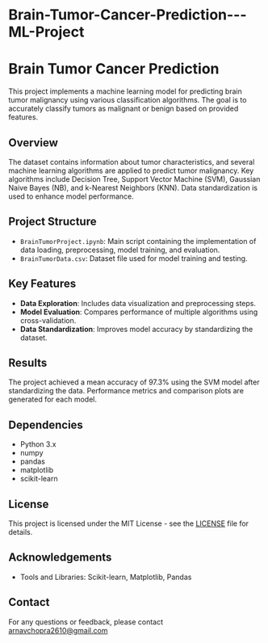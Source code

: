 # Brain-Tumor-Cancer-Prediction---ML-Project

# Brain Tumor Cancer Prediction

This project implements a machine learning model for predicting brain tumor malignancy using various classification algorithms. The goal is to accurately classify tumors as malignant or benign based on provided features.

## Overview

The dataset contains information about tumor characteristics, and several machine learning algorithms are applied to predict tumor malignancy. Key algorithms include Decision Tree, Support Vector Machine (SVM), Gaussian Naive Bayes (NB), and k-Nearest Neighbors (KNN). Data standardization is used to enhance model performance.

## Project Structure

- `BrainTumorProject.ipynb`: Main script containing the implementation of data loading, preprocessing, model training, and evaluation.
- `BrainTumorData.csv`: Dataset file used for model training and testing.

## Key Features

- **Data Exploration**: Includes data visualization and preprocessing steps.
- **Model Evaluation**: Compares performance of multiple algorithms using cross-validation.
- **Data Standardization**: Improves model accuracy by standardizing the dataset.

## Results

The project achieved a mean accuracy of 97.3% using the SVM model after standardizing the data. Performance metrics and comparison plots are generated for each model.

## Dependencies

- Python 3.x
- numpy
- pandas
- matplotlib
- scikit-learn

## License

This project is licensed under the MIT License - see the [LICENSE](LICENSE) file for details.

## Acknowledgements

- Tools and Libraries: Scikit-learn, Matplotlib, Pandas

## Contact

For any questions or feedback, please contact [arnavchopra2610@gmail.com](mailto:arnavchopra2610@gmail.com)
